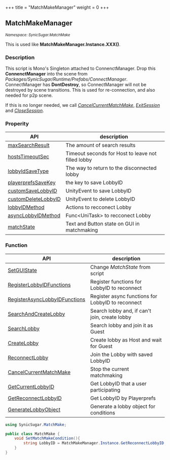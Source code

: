 +++
title = "MatchMakeManager"
weight = 0
+++

## MatchMakeManager
<small>*Namespace: SynicSugar.MatchMake*</small>

This is used like **MatchMakeManager.Instance.XXX()**.


### Description
This script is Mono's Singleton attached to ConnenctManager. Drop this **ConnenctManager** into the scene from *Packages/SynicSugar/Runtime/Prefabs/ConnectManager*. <br>
ConnectManager has **DontDestroy**, so ConnectManager will not be destroyed by scene transitions. This is used for re-connection, and also needed for p2p scene. <br>

If this is no longer needed, we call *[CancelCurrentMatchMake](../MatchMakeManager/cancelcurrentmatchmake)*, *[ExitSession](../../SynicSugar.P2P/ConnectHub/exitsession)* and *[CloseSession](../../SynicSugar.P2P/ConnectHub/exitsession)*.



### Properity
| API | description |
|---|---|
| [maxSearchResult](../MatchMakeManager/maxsearchresult)  | The amount of search results |
| [hostsTimeoutSec](../MatchMakeManager/hoststimeoutsec) | Timeout seconds for Host to leave not filled lobby |
| [lobbyIdSaveType](../MatchMakeManager/lobbyidsavetype) | The way to return to the disconnected lobby |
| [playerprefsSaveKey](../MatchMakeManager/playerprefssavekey) | the key to save LobbyID |
| [customSaveLobbyID](../MatchMakeManager/customsavelobbyid) | UnityEvent to save LobbyID |
| [customDeleteLobbyID](../MatchMakeManager/customdeletelobbyid) | UnityEvent to delete LobbyID |
| [lobbyIDMethod](../MatchMakeManager/lobbyidmethod) | Actions to recconect Lobby |
| [asyncLobbyIDMethod](../MatchMakeManager/asynclobbyidmethod) | Func&lt;UniTask&gt; to recconect Lobby |
| [matchState](../MatchMakeManager/matchstate) | Text and Button state on GUI in matchmaking |


### Function 
| API | description |
|---|---|
| [SetGUIState](../MatchMakeManager/setguistate) | Change *MatchState* from script |
| [RegisterLobbyIDFunctions](../MatchMakeManager/registerlobbyidfunctions) | Register functions for LobbyID to reconnect |
| [RegisterAsyncLobbyIDFunctions](../MatchMakeManager/registerasynclobbyidfunctions) | Register async functions for LobbyID to reconnect |
| [SearchAndCreateLobby](../MatchMakeManager/searchandcreatelobby) | Search lobby and, if can't join, create lobby |
| [SearchLobby](../MatchMakeManager/searchlobby) | Search lobby and join it as Guest |
| [CreateLobby](../MatchMakeManager/createlobby) | Create lobby as Host and wait for Guest |
| [ReconnectLobby](../MatchMakeManager/reconnectlobby) | Join the Lobby with saved LobbyID |
| [CancelCurrentMatchMake](../MatchMakeManager/cancelcurrentmatchmake) | Stop the current matchmaking |
| [GetCurrentLobbyID](../MatchMakeManager/getcurrentlobbyid) | Get LobbyID that a user participating |
| [GetReconnectLobbyID](../MatchMakeManager/getreconnectlobbyid) | Get LobbyID by Playerprefs |
| [GenerateLobbyObject](../MatchMakeManager/generatelobbyobject) | Generate a lobby object for conditions |


```cs
using SynicSugar.MatchMake;

public class MatchMake {
    void SetMatchMakeCondition(){
        string LobbyID = MatchMakeManager.Instance.GetReconnectLobbyID();
    }
}
```